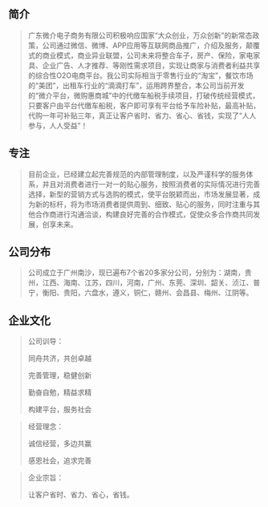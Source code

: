 
## 简介 ##
> 广东微介电子商务有限公司积极响应国家“大众创业，万众创新”的新常态政策，公司通过微信、微博、APP应用等互联网商品推广，介绍及服务，颠覆式的商业模式，商业异业联盟，公司未来将整合车子，房产、保险，家电家具、企业广告、人才推荐、等刚性需求项目，实现让商家与消费者利益共享的综合性O2O电商平台。我公司实际相当于零售行业的“淘宝”，餐饮市场的“美团”，出租车行业的“滴滴打车”，运用跨界整合，本公司当前开发的“微介平台，微购惠商城”中的代缴车船税手续项目，打破传统经营模式，只要客户由平台代缴车船税，客户即可享有平台给予车险补贴，最高补贴，代购一年可补贴三年，真正让客户省时、省力、省心、省钱，实现了“人人参与，人人受益”！

	 
## 专注 ##
> 目前企业，已经建立起完善规范的内部管理制度，以及严谨科学的服务体系，并且对消费者进行一对一的贴心服务，按照消费者的实际情况进行完善选择，新型的营销方式与选购的模式，使平台脱颖而出，市场发展显著，成为新的标杆，将为市场消费者提供周到、细致、贴心的服务，同时注重与其他合作商进行沟通洽谈，构建良好完善的合作模式，促使众多合作商共同发展，创享未来。

## 公司分布	  ##
> 
> 公司成立于广州南沙，现已遍布7个省20多家分公司，分别为：湖南，贵州，江西、海南、江苏，四川，河南，广州、东莞、深圳、韶关、浈江、普宁，衡阳、贵阳，六盘水，遵义，铜仁，赣州、会昌县、梅州、江阴等。

## 企业文化 ##

> 公司训导：
> 
> 同舟共济，共创卓越
> 
> 完善管理，稳健创新
> 
> 勤奋自勉，精益求精
> 
> 构建平台，服务社会

> 经营理念：
> 
> 诚信经营，多边共赢
> 
> 感恩社会，追求完善

> 企业宗旨：
> 
> 让客户省时、省力、省心，省钱。
                     
                            
          
